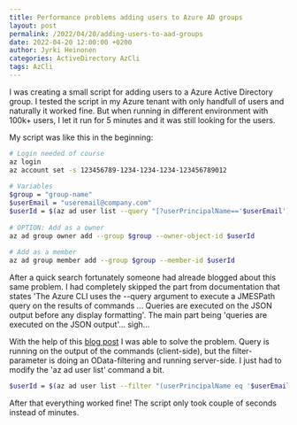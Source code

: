 ```yaml
---
title: Performance problems adding users to Azure AD groups
layout: post
permalink: /2022/04/20/adding-users-to-aad-groups
date: 2022-04-20 12:00:00 +0200
author: Jyrki Heinonen
categories: ActiveDirectory AzCli
tags: AzCli
---
```


I was creating a small script for adding users to a Azure Active Directory group. I tested the script in my Azure tenant with only handfull of users and naturally it worked fine. But when running in different environment with 100k+ users, I let it run for 5 minutes and it was still looking for the users. 
<!--more-->

My script was like this in the beginning:

``` bash
# Login needed of course
az login
az account set -s 123456789-1234-1234-1234-123456789012
 
# Variables
$group = "group-name"
$userEmail = "useremail@company.com"
$userId = $(az ad user list --query "[?userPrincipalName=='$userEmail'].objectId" --output tsv)
 
# OPTION: Add as a owner
az ad group owner add --group $group --owner-object-id $userId
 
# Add as a member
az ad group member add --group $group --member-id $userId
```

After a quick search fortunately someone had alreade blogged about this same problem. I had completely skipped the part from documentation that states 'The Azure CLI uses the --query argument to execute a JMESPath query on the results of commands ... Queries are executed on the JSON output before any display formatting'. The main part being 'queries are executed on the JSON output'... sigh...

With the help of this [blog post](https://yourazurecoach.com/2021/02/10/resolving-the-azure-ad-object-id-with-azure-cli-takes-ages/) I was able to solve the problem. Query is running on the output of the commands (client-side), but the filter-parameter is doing an OData-filtering and running server-side. I just had to modify the 'az ad user list' command a bit.

``` bash
$userId = $(az ad user list --filter "(userPrincipalName eq '$userEmail')" --query "[].objectId" --output tsv)
```	

After that everything worked fine! The script only took couple of seconds instead of minutes.
